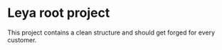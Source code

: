 
Leya root project
=================

This project contains a clean structure and should get forged for every customer.
